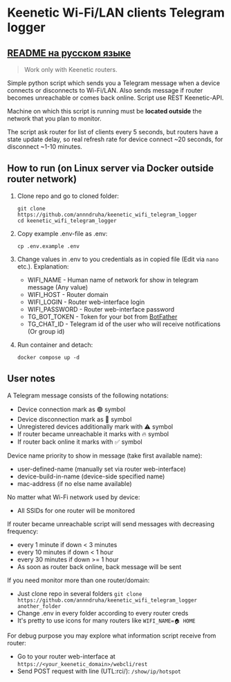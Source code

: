 # Keenetic Wi-Fi/LAN clients Telegram logger

## [README на русском языке](./README-RU.md)

> Work only with Keenetic routers.

Simple python script which sends you a Telegram message when a device connects or disconnects to Wi-Fi/LAN. Also sends message if router becomes unreachable or comes back online.
Script use REST Keenetic-API.

Machine on which this script is running must be **located outside** the network that you plan to monitor.

The script ask router for list of clients every 5 seconds, but routers have a state update delay, so real refresh rate for device connect ~20 seconds, for disconnect ~1-10 minutes.

## How to run (on Linux server via Docker outside router network)

1. Clone repo and go to cloned folder:
    ```shell
    git clone https://github.com/annndruha/keenetic_wifi_telegram_logger
    cd keenetic_wifi_telegram_logger
    ```

2. Copy example .env-file as .env:
    ```shell
    cp .env.example .env
    ```

3. Change values in .env to you credentials as in copied file (Edit via `nano` etc.). Explanation:
    * WIFI_NAME - Human name of network for show in telegram message (Any value)
    * WIFI_HOST - Router domain
    * WIFI_LOGIN - Router web-interface login
    * WIFI_PASSWORD - Router web-interface password
    * TG_BOT_TOKEN - Token for your bot from [BotFather](https://t.me/BotFather)
    * TG_CHAT_ID - Telegram id of the user who will receive notifications (Or group id)

4. Run container and detach:
    ```shell
    docker compose up -d
    ```

## User notes
A Telegram message consists of the following notations:
* Device connection mark as 🟢 symbol
* Device disconnection mark as 🔴 symbol
* Unregistered devices additionally mark with ⚠️ symbol
* If router became unreachable it marks with 🔥 symbol
* If router back online it marks with ✅ symbol

Device name priority to show in message (take first available name):
* user-defined-name (manually set via router web-interface)
* device-build-in-name (device-side specified name)
* mac-address (if no else name available)

No matter what Wi-Fi network used by device:
* All SSIDs for one router will be monitored

If router became unreachable script will send messages with decreasing frequency:
* every 1 minute if down < 3 minutes
* every 10 minutes if down < 1 hour
* every 30 minutes if down >= 1 hour
* As soon as router back online, back message will be sent

If you need monitor more than one router/domain:
* Just clone repo in several folders `git clone https://github.com/annndruha/keenetic_wifi_telegram_logger another_folder`
* Change .env in every folder according to every router creds
* It's pretty to use icons for many routers like `WIFI_NAME=🏠 HOME`

For debug purpose you may explore what information script receive from router:
* Go to your router web-interface at `https://<your_keenetic_domain>/webcli/rest`
* Send POST request with line (UTL:rci/): `/show/ip/hotspot`